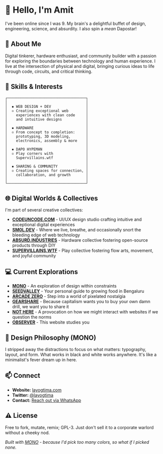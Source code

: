 # 👋 Hello, I'm Amit

I've been online since I was 9. My brain's a delightful buffet of design, engineering, science, and absurdity. I also spin a _mean_ Dapostar!

## 🚀 About Me

Digital tinkerer, hardware enthusiast, and community builder with a passion for exploring the boundaries between technology and human experience. I live at the intersection of physical and digital, bringing curious ideas to life through code, circuits, and critical thinking.

## 🔧 Skills & Interests

```
┌────────────────────────────────────┐
│                                    │
│  ▪ WEB DESIGN + DEV                │
│  ▫ Creating exceptional web        │
│    experiences with clean code     │
│    and intuitive designs           │
│                                    │
│  ▪ HARDWARE                        │
│  ▫ From concept to completion:     │
│    prototyping, 3D modeling,       │
│    electronics, assembly & more    │
│                                    │
│  ▪ DAPO HYPEMAN                    │
│  ▫ Play corners with               │
│    Supervillains.wtf               │
│                                    │
│  ▪ SHARING & COMMUNITY             │
│  ▫ Creating spaces for connection, │
│    collaboration, and growth       │
│                                    │
└────────────────────────────────────┘
```

## 🌐 Digital Worlds & Collectives

I'm part of several creative collectives:

- **[CODEUNCODE.COM](https://codeuncode.com/)** - UI/UX design studio crafting intuitive and exceptional digital experiences
- **[SM0L.DEV](https://sm0l.dev/)** - Where we live, breathe, and occasionally snort the bleeding edge of web technology
- **[ABSURD.INDUSTRIES](https://absurd.industries/)** - Hardware collective fostering open-source products through DIY
- **[SUPERVILLAINS.WTF](https://supervillains.wtf/)** - Play collective fostering flow arts, movement, and joyful community

## 💻 Current Explorations

- **[MONO](https://layogtima.com/mono/)** - An exploration of design within constraints
- **[SEEDVALLEY](https://seeds.layogtima.com)** - Your personal guide to growing food in Bengaluru
- **[ARCADE ZERO](http://arcade.sm0l.dev/)** - Step into a world of pixelated nostalgia
- **[GEARSHARE](https://layogtima.github.io/gearshare/)** - Because capitalism wants you to buy your own damn drill, we want you to share it
- **[NOT HERE](https://layogtima.com/not)** - A provocation on how we might interact with websites if we question the norms
- **[OBSERVER](https://layogtima.com/observer/)** - This website studies you

## 🤔 Design Philosophy (MONO)

I stripped away the distractions to focus on what matters: typography, layout, and form. What works in black and white works anywhere. It's like a minimalist's fever dream up in here.

## 📫 Connect

- **Website:** [layogtima.com](https://layogtima.com)
- **Twitter:** [@layogtima](https://twitter.com/layogtima)
- **Contact:** [Reach out via WhatsApp](https://wa.me/+919892836471)

## ⚠ License

Free to fork, mutate, remix; GPL-3. Just don't sell it to a corporate warlord without a cheeky nod.

_Built with [MONO](https://layogtima.com/mono/) - because I'd pick too many colors, so what if I picked none._
